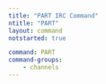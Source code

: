 ```yaml
---
title: "PART IRC Command"
ntitle: "PART"
layout: command
notstarted: true

command: PART
command-groups:
    - channels
---
```

